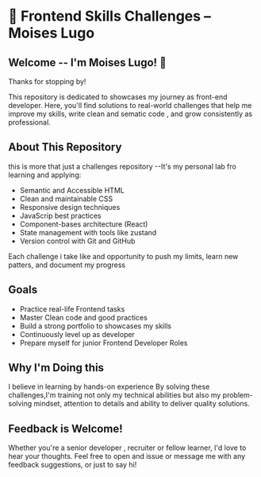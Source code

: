 # 🚀 Frontend Skills Challenges – Moises Lugo

## Welcome -- I'm Moises Lugo! 👋

Thanks for stopping by!

This repository is dedicated to showcases my journey as front-end developer.
Here, you'll find solutions to real-world challenges that help me improve my skills, write
clean and sematic code , and grow consistently as professional.

## About This Repository

this is more that just a challenges repository --It's my personal lab fro learning and applying:

- Semantic and Accessible HTML
- Clean and maintainable CSS
- Responsive design techniques
- JavaScrip best practices
- Component-bases architecture (React)
- State management with tools like zustand
- Version control with Git and GitHub

Each challenge i take like and opportunity to push my limits, learn new patters, and document my progress

## Goals

- Practice real-life Frontend tasks
- Master Clean code and good practices
- Build a strong portfolio to showcases my skills
- Continuously level up as developer
- Prepare myself for junior Frontend Developer Roles

## Why I'm Doing this

I believe in learning by hands-on experience
By solving these challenges,I'm training not only my technical abilities but also my problem-solving mindset, attention to details and ability to deliver quality solutions.

## Feedback is Welcome!

Whether you're a senior developer , recruiter or fellow learner, I'd love to hear your thoughts.
Feel free to open and issue or message me with any feedback suggestions, or just to say hi!
